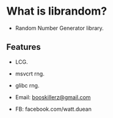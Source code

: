 # What is librandom?
- Random Number Generator library.

## Features
- LCG.
- msvcrt rng.
- glibc rng.



- Email: booskillerz@gmail.com
- FB: facebook.com/watt.duean
